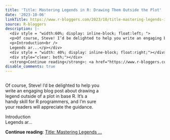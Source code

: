 ```yaml
---
title: 'Title: Mastering Legends in R: Drawing Them Outside the Plot'
date: '2023-10-06'
linkTitle: https://www.r-bloggers.com/2023/10/title-mastering-legends-in-r-drawing-them-outside-the-plot/
source: R-bloggers
description: |-
  <div style = "width:60%; display: inline-block; float:left; ">
  <p>Of course, Steve! I’d be delighted to help you write an engaging blog post about drawing a legend outside of a plot in base R. It’s a handy skill for R programmers, and I’m sure your readers will appreciate the guidance.</p>
  <p>Introduction<br />
  Legends ar...</p></div>
  <div style = "width: 40%; display: inline-block; float:right;"></div>
  <div style="clear: both;"></div>
  <strong>Continue reading</strong>: <a href="https://www.r-bloggers.com/2023/10/title-mastering-legends-in-r-drawing-them-outside-the-plot/">Title: Mastering Legends  ...
disable_comments: true
---
```

<div style = "width:60%; display: inline-block; float:left; ">
<p>Of course, Steve! I’d be delighted to help you write an engaging blog post about drawing a legend outside of a plot in base R. It’s a handy skill for R programmers, and I’m sure your readers will appreciate the guidance.</p>
<p>Introduction<br />
Legends ar...</p></div>
<div style = "width: 40%; display: inline-block; float:right;"></div>
<div style="clear: both;"></div>
<strong>Continue reading</strong>: <a href="https://www.r-bloggers.com/2023/10/title-mastering-legends-in-r-drawing-them-outside-the-plot/">Title: Mastering Legends  ...